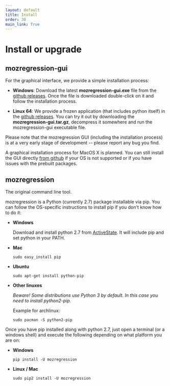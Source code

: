 ```yaml
---
layout: default
title: Install
order: 30
main_link: True
---
```


# Install or upgrade

## mozregression-gui

For the graphical interface, we provide a simple installation process:

- **Windows**:
  Download the latest **mozregression-gui.exe** file from the
  [github releases]. Once the file is downloaded double-click on it and
  follow the installation process.

- **Linux 64**:
  We provide a frozen application (that includes python itself) in the
  [github releases]. You can try it out by downloading the
  **mozregression-gui.tar.gz**, decompress it somewhere and run the
  mozregression-gui executable file.

Please note that the mozregression GUI (including the installation process)
is at a very early stage of development -- please report any bug you find.

A graphical installation process for MacOS X is planned. You can still install
the GUI directly [from github] if your OS is not supported or if you have issues
with the prebuilt packages.


## mozregression

The original command line tool.

mozregression is a Python (currently 2.7) package installable via pip. You can
follow the OS-specific instructions to install pip if you don't know how to do it:

- **Windows**

  Download and install python 2.7 from
  [ActiveState](http://www.activestate.com/activepython/downloads).
  It will include pip and set python in your PATH.
- **Mac**

      sudo easy_install pip

- **Ubuntu**

      sudo apt-get install python-pip

- **Other linuxes**

  *Beware! Some distributions use Python 3 by default. In this case you need to install python2-pip.*

  Example for archlinux:

      sudo pacman -S python2-pip

Once you have pip installed along with python 2.7, just open a terminal
(or a windows shell) and execute the following depending on what platform
you are on:

- **Windows**

      pip install -U mozregression

- **Linux / Mac**

      sudo pip2 install -U mozregression

[github releases]: https://github.com/mozilla/mozregression/releases
[from github]: https://github.com/mozilla/mozregression/blob/master/gui/README.rst

